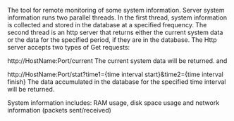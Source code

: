 The tool for remote monitoring of some system information. Server system information runs two parallel threads. In the first thread, system information is collected and stored in the database at a specified frequency. The second thread is an http server that returns either the current system data or the data for the specified period, if they are in the database.
The Http server accepts two types of Get requests:

http://HostName:Port/current
The current system data will be returned.
and

http://HostName:Port/stat?time1={time interval start}&time2={time interval finish}
The data accumulated in the database for the specified time interval will be returned.

System information includes: RAM usage, disk space usage and network information (packets sent/received)

